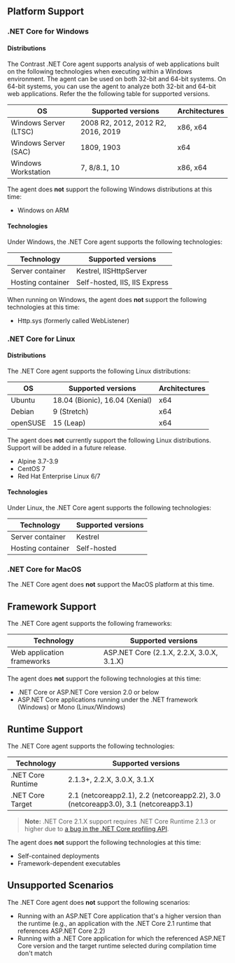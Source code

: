 

<!--
title: "Contrast .NET Core Agent Supported Technologies"
description: "Contrast .NET Core agent supported technologies"
tags: "installation agent .NET Core windows linux azure supported technologies"
-->

## Platform Support

### .NET Core for Windows

#### Distributions

The Contrast .NET Core agent supports analysis of web applications built on the following technologies when executing within a Windows environment. The agent can be used on both 32-bit and 64-bit systems. On 64-bit systems, you can use the agent to analyze both 32-bit and 64-bit web applications. Refer the the following table for supported versions.

| OS                         | Supported versions     | Architectures |
| -------------------------- | ---------------------- | ------------- |
| Windows Server (LTSC)      | 2008 R2, 2012, 2012 R2, 2016, 2019 | x86, x64 |
| Windows Server (SAC)       | 1809, 1903              | x64     |
| Windows Workstation        | 7, 8/8.1, 10            | x86, x64     |


The agent does **not** support the following Windows distributions at this time:

* Windows on ARM

#### Technologies

Under Windows, the .NET Core agent supports the following technologies:

| Technology                 | Supported versions                       |
| -------------------------- | ---------------------------------------- |
| Server container           | Kestrel, IISHttpServer                   |
| Hosting container          | Self-hosted, IIS, IIS Express            |

When running on Windows, the agent does **not** support the following technologies at this time:

* Http.sys (formerly called WebListener)

### .NET Core for Linux

#### Distributions 

The .NET Core agent supports the following Linux distributions: 


| OS                         | Supported versions     | Architectures |
| -------------------------- | ---------------------- | ------------- |
| Ubuntu                     | 18.04 (Bionic), 16.04 (Xenial) | x64   |
| Debian                     | 9 (Stretch)            | x64           |
| openSUSE                   | 15 (Leap)            | x64           |

The agent does **not** currently support the following Linux distributions. Support will be added in a future release.

- Alpine 3.7-3.9
- CentOS 7
- Red Hat Enterprise Linux 6/7

#### Technologies

Under Linux, the .NET Core agent supports the following technologies:

| Technology                 | Supported versions                       |
| -------------------------- | ---------------------------------------- |
| Server container           | Kestrel                                  |
| Hosting container          | Self-hosted                              |

### .NET Core for MacOS

The .NET Core agent does **not** support the MacOS platform at this time.

## Framework Support

The .NET Core agent supports the following frameworks: 

| Technology                 | Supported versions                       |
| -------------------------- | ---------------------------------------- |
| Web application frameworks | ASP.NET Core (2.1.X, 2.2.X, 3.0.X, 3.1.X)              |

The agent does **not** support the following technologies at this time:

* .NET Core or ASP.NET Core version 2.0 or below
* ASP.NET Core applications running under the .NET framework (Windows) or Mono (Linux/Windows)

## Runtime Support

The .NET Core agent supports the following technologies: 

| Technology                 | Supported versions                       |
| -------------------------- | ---------------------------------------- |
| .NET Core Runtime          | 2.1.3+, 2.2.X, 3.0.X, 3.1.X                              |
| .NET Core Target           | 2.1 (netcoreapp2.1), 2.2 (netcoreapp2.2), 3.0 (netcoreapp3.0), 3.1 (netcoreapp3.1) |

> **Note:** .NET Core 2.1.X support requires .NET Core Runtime 2.1.3 or higher due to [a bug in the .NET Core profiling API](https://github.com/dotnet/coreclr/issues/18448).

The agent does **not** support the following technologies at this time:

* Self-contained deployments
* Framework-dependent executables

## Unsupported Scenarios

The .NET Core agent does **not** support the following scenarios:

* Running with an ASP.NET Core application that's a higher version than the runtime (e.g., an application with the .NET Core 2.1 runtime that references ASP.NET Core 2.2)
* Running with a .NET Core application for which the referenced ASP.NET Core version and the target runtime selected during compilation time don't match

